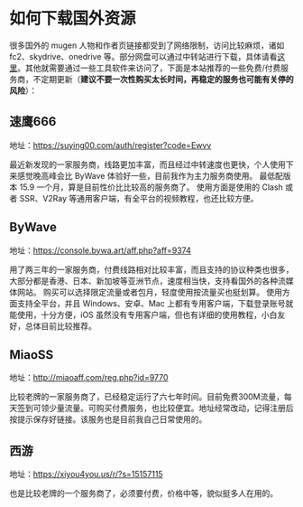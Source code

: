 # 如何下载国外资源

很多国外的 mugen 人物和作者页链接都受到了网络限制，访问比较麻烦，诸如 fc2、skydrive、onedrive 等。部分网盘可以通过中转站进行下载，具体请看[这里](https://qxmugen.com/portal/8)。其他就需要通过一些工具软件来访问了，下面是本站推荐的一些免费/付费服务商，不定期更新（**建议不要一次性购买太长时间，再稳定的服务也可能有关停的风险**）：

## 速鹰666

地址：<a href="https://suying00.com/auth/register?code=Ewvv" target="_blank">https://suying00.com/auth/register?code=Ewvv</a>

最近新发现的一家服务商，线路更加丰富，而且经过中转速度也更快，个人使用下来感觉晚高峰会比 ByWave 体验好一些，目前我作为主力服务商使用。
最低配版本 15.9 一个月，算是目前性价比比较高的服务商了。
使用方面是使用的 Clash 或者 SSR、V2Ray 等通用客户端，有全平台的视频教程，也还比较方便。

## ByWave

地址：<a href="https://console.bywa.art/aff.php?aff=9374" target="__blank">https://console.bywa.art/aff.php?aff=9374</a>

用了两三年的一家服务商，付费线路相对比较丰富，而且支持的协议种类也很多，大部分都是香港、日本、新加坡等亚洲节点，速度相当快，支持看国外的各种流媒体网站。
购买可以选择限定流量或者包月，轻度使用按流量买也挺划算。
使用方面支持全平台，并且 Windows、安卓、Mac 上都有专用客户端，下载登录账号就能使用，十分方便，iOS 虽然没有专用客户端，但也有详细的使用教程，小白友好，总体目前比较推荐。

## MiaoSS

地址：<a href="http://miaoaff.com/reg.php?id=9770" target="__blank">http://miaoaff.com/reg.php?id=9770</a>

比较老牌的一家服务商了，已经稳定运行了六七年时间。目前免费300M流量，每天签到可领少量流量。可购买付费服务，也比较便宜。地址经常改动，记得注册后按提示保存好链接。该服务也是目前我自己日常使用的。

## 西游

地址：<a href="https://xiyou4you.us/r/?s=15157115" target="__blank">https://xiyou4you.us/r/?s=15157115</a>

也是比较老牌的一个服务商了，必须要付费，价格中等，貌似挺多人在用的。
